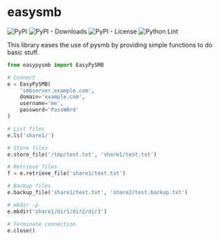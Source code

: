 # easysmb

![PyPI](https://img.shields.io/pypi/v/easypysmb)
![PyPI - Downloads](https://img.shields.io/pypi/dm/easypysmb)
![PyPI - License](https://img.shields.io/pypi/l/easypysmb)
![Python Lint](https://github.com/pschmitt/easypysmb/workflows/Python%20Lint/badge.svg)

This library eases the use of pysmb by providing simple functions to do basic stuff.

```python
from easypysmb import EasyPySMB

# Connect
e = EasyPySMB(
    'smbserver.example.com',
    domain='example.com',
    username='me',
    password='PassW0rd'
)

# List files
e.ls('share1/')

# Store files
e.store_file('/tmp/test.txt', 'share1/test.txt')

# Retrieve files
f = e.retrieve_file('share1/text.txt')

# Backup files
e.backup_file('share1/text.txt', 'share2/test.backup.txt')

# mkdir -p
e.mkdir('share1/dir1/dir2/dir3')

# Terminate connection
e.close()
```
